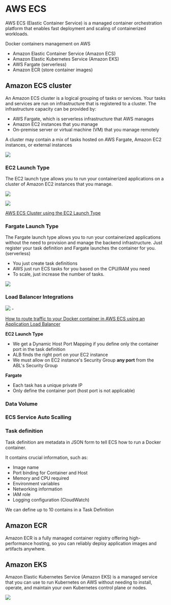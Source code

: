 # AWS ECS

AWS ECS (Elastic Container Service) is a managed container orchestration platform that enables fast deployment and scaling of containerized workloads.

Docker containers management on AWS

- Amazon Elastic Container Service (Amazon ECS)
- Amazon Elastic Kubernetes Service (Amazon EKS)
- AWS Fargate (serverless)
- Amazon ECR (store container images)

## Amazon ECS cluster

An Amazon ECS cluster is a logical grouping of tasks or services. Your tasks and services are run on infrastructure that is registered to a cluster. The infrastructure capacity can be provided by:

- AWS Fargate, which is serverless infrastructure that AWS manages
- Amazon EC2 instances that you manage
- On-premise server or virtual machine (VM) that you manage remotely

A cluster may contain a mix of tasks hosted on AWS Fargate, Amazon EC2 instances, or external instances

![](https://user-images.githubusercontent.com/17776979/197403659-ac68aef5-55f7-4e0a-be95-d2ac4b242544.png)

### EC2 Launch Type

The EC2 launch type allows you to run your containerized applications on a cluster of Amazon EC2 instances that you manage.

![](https://user-images.githubusercontent.com/17776979/202229455-41c553c8-0df8-4c27-bfa8-8cfca724ffa1.png)

![](https://user-images.githubusercontent.com/17776979/197403774-66b78b9f-2b09-460c-a439-82825e117cf8.png)

[AWS ECS Cluster using the EC2 Launch Type](https://aws.plainenglish.io/aws-ecs-cluster-using-the-ec2-launch-type-cb5ae2347b46)

### Fargate Launch Type

The Fargate launch type allows you to run your containerized applications without the need to provision and manage the backend infrastructure. Just register your task definition and Fargate launches the container for you. (serverless)

- You just create task definitions
- AWS just run ECS tasks for you based on the CPU/RAM you need
- To scale, just increase the number of tasks.

![](https://user-images.githubusercontent.com/17776979/202230078-c3f886f4-a31c-4d6c-b17c-f56be983fc07.png)

### Load Balancer Integrations

![](https://user-images.githubusercontent.com/17776979/202230775-c198c3e9-a903-482b-9eef-688dba95f515.png) -

[How to route traffic to your Docker container in AWS ECS using an Application Load Balancer](https://appfleet.com/blog/route-traffic-to-aws-ecs-using-application-load-balancer/)

**EC2 Launch Type**

- We get a Dynamic Host Port Mapping if you define only the container port in the task definition
- ALB finds the right port on your EC2 instance
- We must allow on EC2 instance's Security Group **any port** from the ABL's Security Group

**Fargate**

- Each task has a unique private IP
- Only define the container port (host port is not applicable)

### Data Volume

### ECS Service Auto Scalling

### Task definition

Task definition are metadata in JSON form to tell ECS how to run a Docker container.

It contains crucial information, such as:

- Image name
- Port binding for Container and Host
- Memory and CPU required
- Environment variables
- Networking information
- IAM role
- Logging configuration (CloudWatch)

We can define up to 10 contains in a Task Definition

## Amazon ECR

Amazon ECR is a fully managed container registry offering high-performance hosting, so you can reliably deploy application images and artifacts anywhere.

## Amazon EKS

Amazon Elastic Kubernetes Service (Amazon EKS) is a managed service that you can use to run Kubernetes on AWS without needing to install, operate, and maintain your own Kubernetes control plane or nodes.

![](https://user-images.githubusercontent.com/17776979/202235496-3b49368c-1fa5-48f1-b366-35d9ead27a2d.png)
